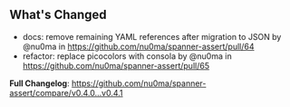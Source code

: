 ## What's Changed
* docs: remove remaining YAML references after migration to JSON by @nu0ma in https://github.com/nu0ma/spanner-assert/pull/64
* refactor: replace picocolors with consola by @nu0ma in https://github.com/nu0ma/spanner-assert/pull/65


**Full Changelog**: https://github.com/nu0ma/spanner-assert/compare/v0.4.0...v0.4.1
